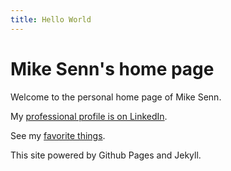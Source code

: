 ```yaml
---
title: Hello World
---
```


# Mike Senn's home page

Welcome to the personal home page of Mike Senn.

My [professional profile is on LinkedIn](https://www.linkedin.com/in/mpsenn/).

See my [favorite things](favorites).

This site powered by Github Pages and Jekyll.
